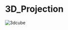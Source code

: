 # 3D_Projection


![3dcube](https://user-images.githubusercontent.com/50940267/146065419-9ee4b4b1-c2c2-48c7-a7eb-3c1f75bba517.gif)
